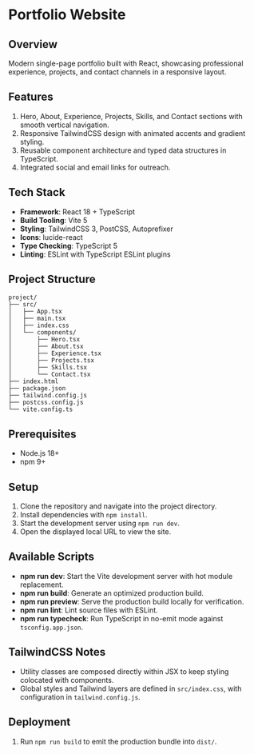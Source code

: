 # Portfolio Website

## Overview
Modern single-page portfolio built with React, showcasing professional experience, projects, and contact channels in a responsive layout.

## Features
1. Hero, About, Experience, Projects, Skills, and Contact sections with smooth vertical navigation.
2. Responsive TailwindCSS design with animated accents and gradient styling.
3. Reusable component architecture and typed data structures in TypeScript.
4. Integrated social and email links for outreach.

## Tech Stack
- **Framework**: React 18 + TypeScript
- **Build Tooling**: Vite 5
- **Styling**: TailwindCSS 3, PostCSS, Autoprefixer
- **Icons**: lucide-react
- **Type Checking**: TypeScript 5
- **Linting**: ESLint with TypeScript ESLint plugins

## Project Structure
```
project/
├── src/
│   ├── App.tsx
│   ├── main.tsx
│   ├── index.css
│   └── components/
│       ├── Hero.tsx
│       ├── About.tsx
│       ├── Experience.tsx
│       ├── Projects.tsx
│       ├── Skills.tsx
│       └── Contact.tsx
├── index.html
├── package.json
├── tailwind.config.js
├── postcss.config.js
└── vite.config.ts
```

## Prerequisites
- Node.js 18+
- npm 9+

## Setup
1. Clone the repository and navigate into the project directory.
2. Install dependencies with `npm install`.
3. Start the development server using `npm run dev`.
4. Open the displayed local URL to view the site.

## Available Scripts
- **npm run dev**: Start the Vite development server with hot module replacement.
- **npm run build**: Generate an optimized production build.
- **npm run preview**: Serve the production build locally for verification.
- **npm run lint**: Lint source files with ESLint.
- **npm run typecheck**: Run TypeScript in no-emit mode against `tsconfig.app.json`.

## TailwindCSS Notes
- Utility classes are composed directly within JSX to keep styling colocated with components.
- Global styles and Tailwind layers are defined in `src/index.css`, with configuration in `tailwind.config.js`.

## Deployment
1. Run `npm run build` to emit the production bundle into `dist/`.